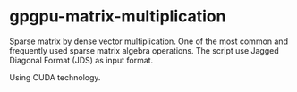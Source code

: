 # gpgpu-matrix-multiplication

Sparse matrix by dense vector multiplication. One of the most common and frequently used sparse matrix algebra operations.
The script use Jagged Diagonal Format (JDS) as input format.

Using CUDA technology.
